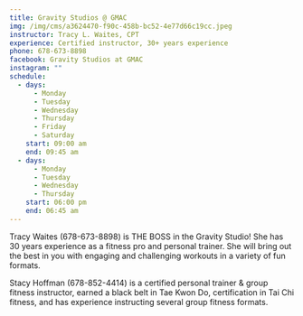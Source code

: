 ```yaml
---
title: Gravity Studios @ GMAC
img: /img/cms/a3624470-f90c-458b-bc52-4e77d66c19cc.jpeg
instructor: Tracy L. Waites, CPT
experience: Certified instructor, 30+ years experience
phone: 678-673-8898
facebook: Gravity Studios at GMAC
instagram: ""
schedule:
  - days:
      - Monday
      - Tuesday
      - Wednesday
      - Thursday
      - Friday
      - Saturday
    start: 09:00 am
    end: 09:45 am
  - days:
      - Monday
      - Tuesday
      - Wednesday
      - Thursday
    start: 06:00 pm
    end: 06:45 am
---
```

[](https://www.trxtraining.com/why-trx)Tracy Waites (678-673-8898) is THE BOSS in the Gravity Studio! She has 30 years experience as a fitness pro and personal trainer. She will bring out the best in you with engaging and challenging workouts in a variety of fun formats. 

Stacy Hoffman (678-852-4414) is a certified personal trainer & group fitness instructor, earned a black belt in Tae Kwon Do, certification in Tai Chi fitness, and has experience instructing several group fitness formats.